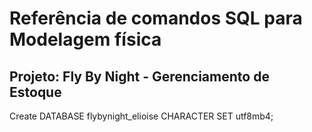# Referência de comandos SQL para Modelagem física

## Projeto: Fly By Night - Gerenciamento de Estoque

Create DATABASE flybynight_elioise CHARACTER SET utf8mb4;
